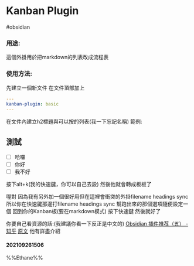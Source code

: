 # Kanban Plugin
#obsidian

### 用途:
這個外掛用於把markdown的列表改成流程表

### 使用方法:
先建立一個新文件
在文件頂部加上
```yaml
---
kanban-plugin: basic
---
```
在文件內建立h2標題與可以按的列表(我一下忘記名稱)
範例:
## 測試
- [ ] 哈囉
- [ ] 你好
- [ ] 我不好

按下alt+k(我的快速鍵，你可以自己去設)
然後他就會轉成板板了

喔對
因為我有另外加一個很好用但在這裡會衝突的外掛filename headings sync
所以你在快速鍵那邊打filename headings sync
幫跑出來的那個選項隨便設定一個
回到你的Kanban板(要在markdown模式)
按下快速鍵
然後就好了

你要自己看資源的話:(我建議你看一下反正是中文的)
[Obsidian 插件推荐（五） - 知乎](https://zhuanlan.zhihu.com/p/366622911)
[原文](https://forum.obsidian.md/t/kanban-plugin/17082)
他有詳盡介紹

#### 202109261506
%%Ethane%%



